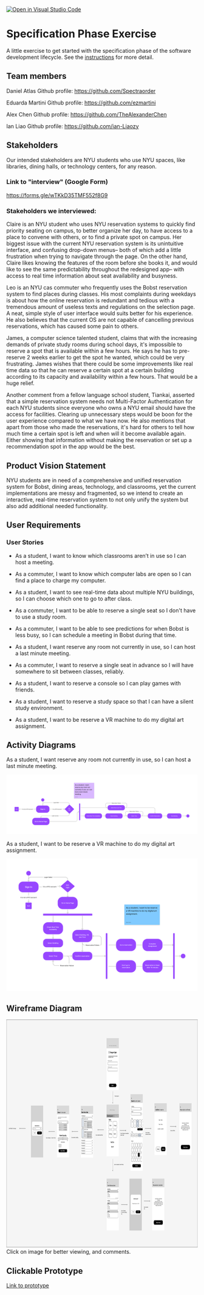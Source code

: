 [![Open in Visual Studio Code](https://classroom.github.com/assets/open-in-vscode-c66648af7eb3fe8bc4f294546bfd86ef473780cde1dea487d3c4ff354943c9ae.svg)](https://classroom.github.com/online_ide?assignment_repo_id=8553695&assignment_repo_type=AssignmentRepo)
# Specification Phase Exercise

A little exercise to get started with the specification phase of the software development lifecycle. See the [instructions](instructions.md) for more detail.

## Team members

Daniel Atlas Github profile: https://github.com/Spectraorder

Eduarda Martini Github profile: https://github.com/ezmartini

Alex Chen Github profile: https://github.com/TheAlexanderChen

Ian Liao Github profile: https://github.com/ian-Liaozy


## Stakeholders

Our intended stakeholders are NYU students who use NYU spaces, like libraries, dining halls, or technology centers, for any reason.  

### Link to "interview" (Google Form)

https://forms.gle/wTKkD35TMF552f8G9

### Stakeholders we interviewed: 
Claire is an NYU student who uses NYU reservation systems to quickly find priority seating on campus, to better organize her day, to have access to a place to convene with others, or to find a private spot on campus. Her biggest issue with the current NYU reservation system is its unintuitive interface, and confusing drop-down menus– both of which add a little frustration when trying to navigate through the page. On the other hand, Claire likes knowing the features of the room before she books it, and would like to see the same predictability throughout the redesigned app– with access to real time information about seat availability and busyness. 

Leo is an NYU cas commuter who frequently uses the Bobst reservation system to find places during classes. His most complaints  during weekdays is about how the online reservation is redundant and tedious with a tremendous amount of useless texts and regulations on the selection page. A neat, simple style of user interface would suits better for his experience. He also believes that the current OS are not capable of cancelling previous reservations, which has caused some pain to others. 

James, a computer science talented student, claims that with the increasing demands of private study rooms during school days, it's impossible to reserve a spot that is available within a few hours. He says he has to pre-reserve 2 weeks earlier to get the spot he wanted, which could be very frustrating. James wishes that there could be some improvements like real time data so that he can reserve a certain spot at a certain building according to its capacity and availability within a few hours. That would be a huge relief.

Another comment from a fellow language school student, Tiankai, asserted that a simple reservation system needs not Multi-Factor Authentication for each NYU students since everyone who owns a NYU email should have the access for facilities. Clearing up unnecessary steps would be boon for the user experience compared to what we have now. He also mentions that apart from those who made the reservations, it's hard for others to tell how much time a certain spot is left and when will it become available again. Either showing that information without making the reservation or set up a recommendation spot in the app would be the best.

## Product Vision Statement

NYU students are in need of a comprehensive and unified reservation system for Bobst, dining areas, technology, and classrooms, yet the current implementations are messy and fragmented, so we intend to create an interactive, real-time reservation system to not only unify the system but also add additional needed functionality. 

## User Requirements

### User Stories

- As a student, I want to know which classrooms aren’t in use so I can host a meeting. 

- As a commuter, I want to know which computer labs are open so I can find a place to charge my computer. 

- As a student, I want to see real-time data about multiple NYU buildings, so I can choose which one to go to after class. 

- As a commuter, I want to be able to reserve a single seat so I don't have to use a study room. 

- As a commuter, I want to be able to see predictions for when Bobst is less busy, so I can schedule a meeting in Bobst during that time. 

- As a student, I want reserve any room not currently in use, so I can host a last minute meeting. 

- As a commuter, I want to reserve a single seat in advance so I will have somewhere to sit between classes, reliably.

- As a student, I want to reserve a console so I can play games with friends. 

- As a student, I want to reserve a study space so that I can have a silent study environment.

- As a student, I want to be reserve a VR machine to do my digital art assignment. 


## Activity Diagrams

As a student, I want reserve any room not currently in use, so I can host a last minute meeting.

<a href="https://www.figma.com/file/XYVwfrSNmy2idALxnAMT2m/UML-Room-res?node-id=0%3A1"><img src="./src/UML%20Room%20res.png"/></a></a>

As a student, I want to be reserve a VR machine to do my digital art assignment. 

<a href="https://www.figma.com/file/c4FNAaG5HmeNUA4BcINsXf/UML-Tech-res?node-id=12%3A125" target="_blank"><img src="./src/UML_VR_res.png"/></a></a>

## Wireframe Diagram

<a href="https://www.figma.com/file/tsQs2kiqpfBSQ6TXV3w506/Wireframe-diagram?node-id=0%3A1"><img src="./src/Wireframe%20diagram.png" height="600"/></a>
Click on image for better viewing, and comments. 

## Clickable Prototype

[Link to prototype](https://www.figma.com/file/1qeYtmnA9MI0NV0ljpfuT5/prototype?node-id=0%3A1)